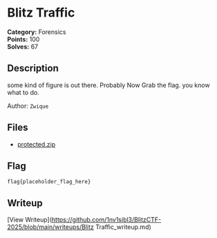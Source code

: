 # Blitz Traffic

**Category:** Forensics  
**Points:** 100  
**Solves:** 67  

## Description

some kind of figure is out there. Probably Now Grab the flag.
you know what to do.

Author: `Zwique`

## Files

- [protected.zip](https://github.com/1nv1sibl3/BlitzCTF-2025/blob/main/files/6b02a028ba2bd19601e7243e29a5234a/protected.zip)

## Flag

```
flag{placeholder_flag_here}
```

## Writeup

[View Writeup](https://github.com/1nv1sibl3/BlitzCTF-2025/blob/main/writeups/Blitz Traffic_writeup.md)
